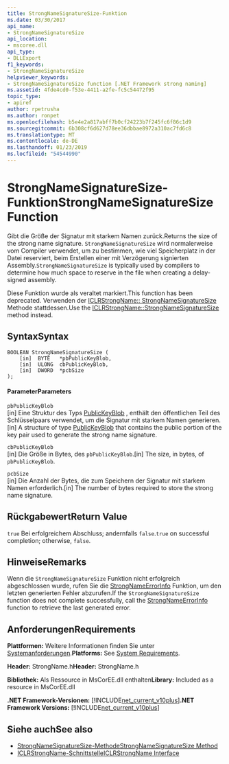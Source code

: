 ```yaml
---
title: StrongNameSignatureSize-Funktion
ms.date: 03/30/2017
api_name:
- StrongNameSignatureSize
api_location:
- mscoree.dll
api_type:
- DLLExport
f1_keywords:
- StrongNameSignatureSize
helpviewer_keywords:
- StrongNameSignatureSize function [.NET Framework strong naming]
ms.assetid: 4fde4cd0-f53e-4411-a2fe-fc5c54472f95
topic_type:
- apiref
author: rpetrusha
ms.author: ronpet
ms.openlocfilehash: b5e4e2a817abff7b0cf24223b7f245fc6f86c1d9
ms.sourcegitcommit: 6b308cf6d627d78ee36dbbae8972a310ac7fd6c8
ms.translationtype: MT
ms.contentlocale: de-DE
ms.lasthandoff: 01/23/2019
ms.locfileid: "54544990"
---
```

# <a name="strongnamesignaturesize-function"></a><span data-ttu-id="fd6e9-102">StrongNameSignatureSize-Funktion</span><span class="sxs-lookup"><span data-stu-id="fd6e9-102">StrongNameSignatureSize Function</span></span>
<span data-ttu-id="fd6e9-103">Gibt die Größe der Signatur mit starkem Namen zurück.</span><span class="sxs-lookup"><span data-stu-id="fd6e9-103">Returns the size of the strong name signature.</span></span> <span data-ttu-id="fd6e9-104">`StrongNameSignatureSize` wird normalerweise vom Compiler verwendet, um zu bestimmen, wie viel Speicherplatz in der Datei reserviert, beim Erstellen einer mit Verzögerung signierten Assembly.</span><span class="sxs-lookup"><span data-stu-id="fd6e9-104">`StrongNameSignatureSize` is typically used by compilers to determine how much space to reserve in the file when creating a delay-signed assembly.</span></span>  
  
 <span data-ttu-id="fd6e9-105">Diese Funktion wurde als veraltet markiert.</span><span class="sxs-lookup"><span data-stu-id="fd6e9-105">This function has been deprecated.</span></span> <span data-ttu-id="fd6e9-106">Verwenden der [ICLRStrongName:: StrongNameSignatureSize](../../../../docs/framework/unmanaged-api/hosting/iclrstrongname-strongnamesignaturesize-method.md) Methode stattdessen.</span><span class="sxs-lookup"><span data-stu-id="fd6e9-106">Use the [ICLRStrongName::StrongNameSignatureSize](../../../../docs/framework/unmanaged-api/hosting/iclrstrongname-strongnamesignaturesize-method.md) method instead.</span></span>  
  
## <a name="syntax"></a><span data-ttu-id="fd6e9-107">Syntax</span><span class="sxs-lookup"><span data-stu-id="fd6e9-107">Syntax</span></span>  
  
```  
BOOLEAN StrongNameSignatureSize (   
    [in]  BYTE   *pbPublicKeyBlob,  
    [in]  ULONG  cbPublicKeyBlob,   
    [in]  DWORD  *pcbSize  
);   
```  
  
#### <a name="parameters"></a><span data-ttu-id="fd6e9-108">Parameter</span><span class="sxs-lookup"><span data-stu-id="fd6e9-108">Parameters</span></span>  
 `pbPublicKeyBlob`  
 <span data-ttu-id="fd6e9-109">[in] Eine Struktur des Typs [PublicKeyBlob](../../../../docs/framework/unmanaged-api/strong-naming/publickeyblob-structure.md) , enthält den öffentlichen Teil des Schlüsselpaars verwendet, um die Signatur mit starkem Namen generieren.</span><span class="sxs-lookup"><span data-stu-id="fd6e9-109">[in] A structure of type [PublicKeyBlob](../../../../docs/framework/unmanaged-api/strong-naming/publickeyblob-structure.md) that contains the public portion of the key pair used to generate the strong name signature.</span></span>  
  
 `cbPublicKeyBlob`  
 <span data-ttu-id="fd6e9-110">[in] Die Größe in Bytes, des `pbPublicKeyBlob`.</span><span class="sxs-lookup"><span data-stu-id="fd6e9-110">[in] The size, in bytes, of `pbPublicKeyBlob`.</span></span>  
  
 `pcbSize`  
 <span data-ttu-id="fd6e9-111">[in] Die Anzahl der Bytes, die zum Speichern der Signatur mit starkem Namen erforderlich.</span><span class="sxs-lookup"><span data-stu-id="fd6e9-111">[in] The number of bytes required to store the strong name signature.</span></span>  
  
## <a name="return-value"></a><span data-ttu-id="fd6e9-112">Rückgabewert</span><span class="sxs-lookup"><span data-stu-id="fd6e9-112">Return Value</span></span>  
 <span data-ttu-id="fd6e9-113">`true` Bei erfolgreichem Abschluss; andernfalls `false`.</span><span class="sxs-lookup"><span data-stu-id="fd6e9-113">`true` on successful completion; otherwise, `false`.</span></span>  
  
## <a name="remarks"></a><span data-ttu-id="fd6e9-114">Hinweise</span><span class="sxs-lookup"><span data-stu-id="fd6e9-114">Remarks</span></span>  
 <span data-ttu-id="fd6e9-115">Wenn die `StrongNameSignatureSize` Funktion nicht erfolgreich abgeschlossen wurde, rufen Sie die [StrongNameErrorInfo](../../../../docs/framework/unmanaged-api/strong-naming/strongnameerrorinfo-function.md) Funktion, um den letzten generierten Fehler abzurufen.</span><span class="sxs-lookup"><span data-stu-id="fd6e9-115">If the `StrongNameSignatureSize` function does not complete successfully, call the [StrongNameErrorInfo](../../../../docs/framework/unmanaged-api/strong-naming/strongnameerrorinfo-function.md) function to retrieve the last generated error.</span></span>  
  
## <a name="requirements"></a><span data-ttu-id="fd6e9-116">Anforderungen</span><span class="sxs-lookup"><span data-stu-id="fd6e9-116">Requirements</span></span>  
 <span data-ttu-id="fd6e9-117">**Plattformen:** Weitere Informationen finden Sie unter [Systemanforderungen](../../../../docs/framework/get-started/system-requirements.md).</span><span class="sxs-lookup"><span data-stu-id="fd6e9-117">**Platforms:** See [System Requirements](../../../../docs/framework/get-started/system-requirements.md).</span></span>  
  
 <span data-ttu-id="fd6e9-118">**Header:** StrongName.h</span><span class="sxs-lookup"><span data-stu-id="fd6e9-118">**Header:** StrongName.h</span></span>  
  
 <span data-ttu-id="fd6e9-119">**Bibliothek:** Als Ressource in MsCorEE.dll enthalten</span><span class="sxs-lookup"><span data-stu-id="fd6e9-119">**Library:** Included as a resource in MsCorEE.dll</span></span>  
  
 <span data-ttu-id="fd6e9-120">**.NET Framework-Versionen:** [!INCLUDE[net_current_v10plus](../../../../includes/net-current-v10plus-md.md)]</span><span class="sxs-lookup"><span data-stu-id="fd6e9-120">**.NET Framework Versions:** [!INCLUDE[net_current_v10plus](../../../../includes/net-current-v10plus-md.md)]</span></span>  
  
## <a name="see-also"></a><span data-ttu-id="fd6e9-121">Siehe auch</span><span class="sxs-lookup"><span data-stu-id="fd6e9-121">See also</span></span>
- [<span data-ttu-id="fd6e9-122">StrongNameSignatureSize-Methode</span><span class="sxs-lookup"><span data-stu-id="fd6e9-122">StrongNameSignatureSize Method</span></span>](../../../../docs/framework/unmanaged-api/hosting/iclrstrongname-strongnamesignaturesize-method.md)
- [<span data-ttu-id="fd6e9-123">ICLRStrongName-Schnittstelle</span><span class="sxs-lookup"><span data-stu-id="fd6e9-123">ICLRStrongName Interface</span></span>](../../../../docs/framework/unmanaged-api/hosting/iclrstrongname-interface.md)

